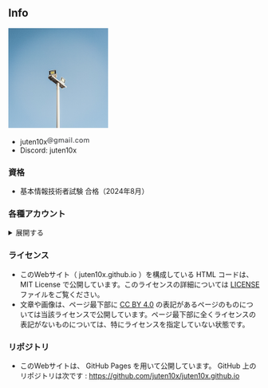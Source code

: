 ## Info

<a href="../light_white.jpg" data-lightbox="icon"><img src="../light_white.jpg" width="200px"></a>

* juten10x<img src="../blog/pile_of_images/IMG_3635.jpeg" width="85">
* Discord: juten10x

### 資格
* 基本情報技術者試験 合格（2024年8月）

### 各種アカウント
<details>
  <summary>展開する</summary>

  * GitHub: [juten10x](https://github.com/juten10x)
  * AtCoder: [juten10x](https://atcoder.jp/users/juten10x)
  * Codeforces: [Juten10x](https://codeforces.com/profile/Juten10x)
  * Wikipedia: [Juten](https://ja.wikipedia.org/wiki/?curid=4687335)
  * Scrapbox: [juten10x](https://scrapbox.io/juten10x/)
  * Bluesky: [juten10x](https://bsky.app/profile/juten10x.bsky.social)
  * Instagram: [juten10x](https://www.instagram.com/juten10x)
  * YouTube: [juten10x](https://www.youtube.com/@juten10x)
  * niconico: [juten10x](https://www.nicovideo.jp/user/125236633)
  * Vimeo: [juten10x](https://vimeo.com/juten10x)
  * Misskey競プロ鯖: [juten10x](https://misskey.kyoupro.com/@Juten10x)
  * cluster: [juten10x](https://cluster.mu/u/10x)
  * VRChat: [juten10x](https://vrchat.com/home/user/usr_e18448f7-885a-4a0e-b6eb-ccf243c25a5e)

  以上は使用頻度が高いものです。
  
  ---
  以下は使用頻度が低いものです。
  * AOJ: [juten10x](https://judge.u-aizu.ac.jp/onlinejudge/user.jsp?id=juten10x)
  * QCoder: [juten10x](https://www.qcoder.jp/ja/users/juten10x)
  * CodeChef: [juten10x](https://www.codechef.com/users/juten10x)
  * TLX: [juten10x](https://tlx.toki.id/profiles/juten10x)
  * OMC: [juten10x](https://onlinemathcontest.com/users/juten10x)
  * AlpacaHack: [juten10x](https://alpacahack.com/users/juten10x)
  * Mastodon: [juten10x](https://mstdn.jp/@juten10x)
  * SoundCloud: [juten10x](https://soundcloud.com/juten10x)
  * Steam: [juten10x](https://steamcommunity.com/id/juten10x/)
  * note: [juten10x](https://note.com/juten10x)
  * Gravatar: [juten10x](https://gravatar.com/juten10x)
  * Misskey.design: [juten10x](https://misskey.design/@Juten10x)
  * Reddit: [_juten10x](https://reddit.com/user/_juten10x)
  * Qiita: [juten10x](https://qiita.com/juten10x)
  * Muuseo: [juten10x](https://muuseo.com/juten10x/owner)
  * Xfolio: [juten10x](https://xfolio.jp/users/THkWP3ukzRzn)
  * Hatena Blog: [juten10x](https://juten10x.hatenablog.com)
  * X: [juten10x](https://x.com/juten10x)
</details>

### ライセンス
* このWebサイト（ juten10x.github.io ）を構成している HTML コードは、 MIT License で公開しています。このライセンスの詳細については [LICENSE](https://github.com/juten10x/juten10x.github.io/blob/main/LICENSE) ファイルをご覧ください。
* 文章や画像は、ページ最下部に [CC BY 4.0](https://creativecommons.org/licenses/by/4.0/) の表記があるページのものについては当該ライセンスで公開しています。ページ最下部に全くライセンスの表記がないものについては、特にライセンスを指定していない状態です。

### リポジトリ
* このWebサイトは、 GitHub Pages を用いて公開しています。 GitHub 上のリポジトリは次です : https://github.com/juten10x/juten10x.github.io
